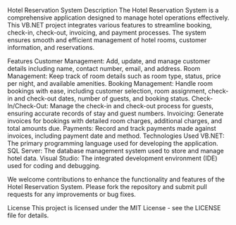 Hotel Reservation System
Description
The Hotel Reservation System is a comprehensive application designed to manage hotel operations effectively. This VB.NET project integrates various features to streamline booking, check-in, check-out, invoicing, and payment processes. The system ensures smooth and efficient management of hotel rooms, customer information, and reservations.

Features
Customer Management: Add, update, and manage customer details including name, contact number, email, and address.
Room Management: Keep track of room details such as room type, status, price per night, and available amenities.
Booking Management: Handle room bookings with ease, including customer selection, room assignment, check-in and check-out dates, number of guests, and booking status.
Check-In/Check-Out: Manage the check-in and check-out process for guests, ensuring accurate records of stay and guest numbers.
Invoicing: Generate invoices for bookings with detailed room charges, additional charges, and total amounts due.
Payments: Record and track payments made against invoices, including payment date and method.
Technologies Used
VB.NET: The primary programming language used for developing the application.
SQL Server: The database management system used to store and manage hotel data.
Visual Studio: The integrated development environment (IDE) used for coding and debugging.

We welcome contributions to enhance the functionality and features of the Hotel Reservation System. Please fork the repository and submit pull requests for any improvements or bug fixes.

License
This project is licensed under the MIT License - see the LICENSE file for details.
